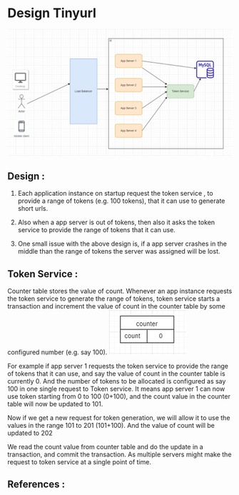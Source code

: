 # Design Tinyurl


!["Tinyurl"](tinyurl.PNG?raw=true)


## Design :
1. Each application instance on startup request the token service , to provide a range of tokens (e.g. 100 tokens), that it can use to generate short urls.

2. Also when a app server is out of tokens, then also it asks the token service to provide the range of tokens that it can use.

3. One small issue with the above design is, if a app server crashes in the middle than the range of tokens the server was assigned will be lost.


## Token Service :
Counter table stores the value of count. Whenever an app instance requests the token service to generate the range of tokens, token service starts a transaction
and increment the value of count in the counter table by some configured number (e.g. say 100).
!["counter table"](counter.PNG?raw=true)

For example if app server 1 requests the token service to provide the range of tokens that it can use, and say the value of count in the counter table is currently 0.
And the number of tokens to be allocated is configured as say 100 in one single request to Token service. It means app server 1 can now use token starting from 0 to 100 (0+100), and the count value in the counter table will now be updated to 101.

Now if we get a new request for token generation, we will allow it to use the values in the range 101 to 201 (101+100). And the value of count will be updated to 202

We read the count value from counter table and do the update in a transaction, and commit the transaction. As multiple servers might make the request to token service at a single point of time.

## References :


